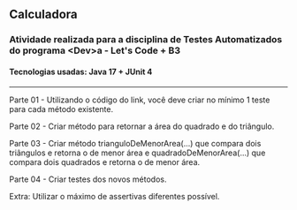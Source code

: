 ## Calculadora

### Atividade realizada para a disciplina de Testes Automatizados do programa &lt;Dev>a - Let's Code + B3

#### Tecnologias usadas: Java 17 + JUnit 4

<hr>

Parte 01 - Utilizando o código do link, você deve criar no mínimo 1 teste para cada método existente.

Parte 02 - Criar método para retornar a área do quadrado e do triângulo.

Parte 03 - Criar método trianguloDeMenorArea(...) que compara dois triângulos e retorna o de menor área
e quadradoDeMenorArea(...) que compara dois quadrados e retorna o de menor área.

Parte 04 - Criar testes dos novos métodos.

Extra: Utilizar o máximo de assertivas diferentes possível.
